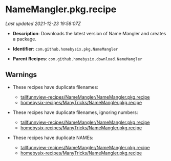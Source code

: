 # NameMangler.pkg.recipe

_Last updated 2021-12-23 19:58:07Z_

- **Description**: Downloads the latest version of Name Mangler and creates a package.

- **Identifier**: `com.github.homebysix.pkg.NameMangler`

- **Parent Recipes**: `com.github.homebysix.download.NameMangler`

## Warnings

- These recipes have duplicate filenames:
    - [tallfunnyjew-recipes/NameMangler/NameMangler.pkg.recipe](/autopkg-dupe-tracker/tallfunnyjew-recipes/NameMangler/NameMangler.pkg.recipe)
    - [homebysix-recipes/ManyTricks/NameMangler.pkg.recipe](/autopkg-dupe-tracker/homebysix-recipes/ManyTricks/NameMangler.pkg.recipe)

- These recipes have duplicate filenames, ignoring numbers:
    - [tallfunnyjew-recipes/NameMangler/NameMangler.pkg.recipe](/autopkg-dupe-tracker/tallfunnyjew-recipes/NameMangler/NameMangler.pkg.recipe)
    - [homebysix-recipes/ManyTricks/NameMangler.pkg.recipe](/autopkg-dupe-tracker/homebysix-recipes/ManyTricks/NameMangler.pkg.recipe)

- These recipes have duplicate NAMEs:
    - [tallfunnyjew-recipes/NameMangler/NameMangler.pkg.recipe](/autopkg-dupe-tracker/tallfunnyjew-recipes/NameMangler/NameMangler.pkg.recipe)
    - [homebysix-recipes/ManyTricks/NameMangler.pkg.recipe](/autopkg-dupe-tracker/homebysix-recipes/ManyTricks/NameMangler.pkg.recipe)